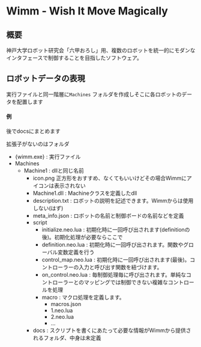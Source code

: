 ﻿# Wimm - Wish It Move Magically

## 概要
神戸大学ロボット研究会「六甲おろし」用、複数のロボットを統一的にモダンなインタフェースで制御することを目指したソフトウェア。

## ロボットデータの表現
実行ファイルと同一階層に`Machines` フォルダを作成しそこに各ロボットのデータを配置します

#### 例
後でdocsにまとめます

拡張子がないのはフォルダ
- {wimm.exe} : 実行ファイル
- Machines
  - Machine1 : dllと同じ名前
    - icon.png 正方形をおすすめ、なくてもいいけどその場合Wimmにアイコンは表示されない
    - Machine1.dll : Machineクラスを定義したdll
    - description.txt : ロボットの説明を記述できます。Wimmからは使用しない(はず)
    - meta_info.json : ロボットの名前と制御ボードの名前などを定義
    - script
      - initialize.neo.lua : 初期化時に一回呼び出されます(definitionの後)。初期化処理が必要ならここで
      - definition.neo.lua : 初期化時に一回呼び出されます。関数やグローバル変数定義を行う
      - control_map.neo.lua : 初期化時に一回呼び出されます(最後)。コントローラーの入力と呼び出す関数を紐づけます。
      - on_control.neo.lua : 毎制御処理毎に呼び出されます。単純なコントローラーとのマッピングでは制御できない複雑なコントロールを処理
      - macro : マクロ処理を定義します。
        - macros.json
        - 1.neo.lua
        - 2.neo.lua
        - ...
    - docs : スクリプトを書くにあたって必要な情報がWimmから提供されるフォルダ、中身は未定義